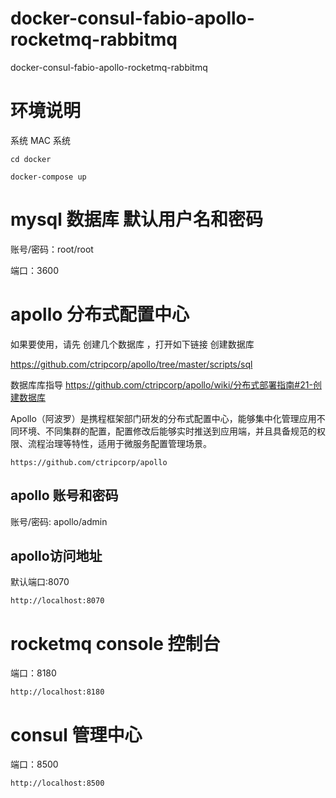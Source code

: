 # docker-consul-fabio-apollo-rocketmq-rabbitmq
docker-consul-fabio-apollo-rocketmq-rabbitmq


# 环境说明
系统 MAC 系统



```shell
cd docker

docker-compose up

```


# mysql 数据库 默认用户名和密码

账号/密码：root/root

端口：3600


# apollo 分布式配置中心
如果要使用，请先 创建几个数据库 ，打开如下链接 创建数据库

https://github.com/ctripcorp/apollo/tree/master/scripts/sql

数据库库指导  https://github.com/ctripcorp/apollo/wiki/分布式部署指南#21-创建数据库

Apollo（阿波罗）是携程框架部门研发的分布式配置中心，能够集中化管理应用不同环境、不同集群的配置，配置修改后能够实时推送到应用端，并且具备规范的权限、流程治理等特性，适用于微服务配置管理场景。
```SHELL
https://github.com/ctripcorp/apollo
```
## apollo 账号和密码
账号/密码: apollo/admin

## apollo访问地址
默认端口:8070
```SHELL
http://localhost:8070
```

# rocketmq console 控制台
端口：8180

```SHELL
http://localhost:8180
```
# consul 管理中心
端口：8500

```SHELL
http://localhost:8500
```





